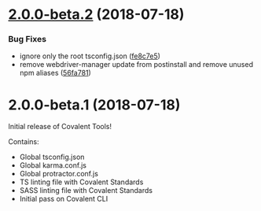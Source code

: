 <a name="2.0.0-beta.2"></a>

# [2.0.0-beta.2](https://github.com/teradata/covalent-tools/compare/v2.0.0-beta.1...v2.0.0-beta.2) (2018-07-18)

### Bug Fixes

- ignore only the root tsconfig.json ([fe8c7e5](https://github.com/teradata/covalent-tools/commit/fe8c7e5))
- remove webdriver-manager update from postinstall and remove unused npm aliases ([56fa781](https://github.com/teradata/covalent-tools/commit/56fa781))

<a name="2.0.0-beta.1"></a>

# 2.0.0-beta.1 (2018-07-18)

Initial release of Covalent Tools!

Contains:

- Global tsconfig.json
- Global karma.conf.js
- Global protractor.conf.js
- TS linting file with Covalent Standards
- SASS linting file with Covalent Standards
- Initial pass on Covalent CLI
